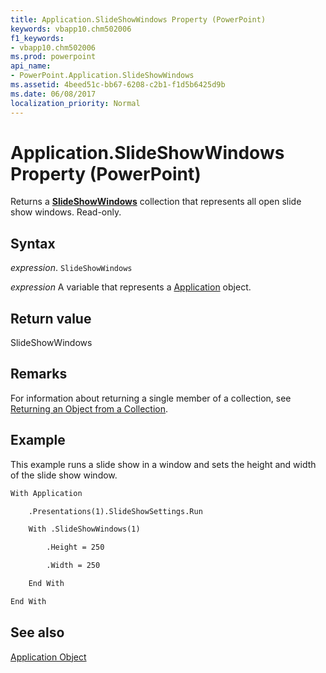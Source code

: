 ```yaml
---
title: Application.SlideShowWindows Property (PowerPoint)
keywords: vbapp10.chm502006
f1_keywords:
- vbapp10.chm502006
ms.prod: powerpoint
api_name:
- PowerPoint.Application.SlideShowWindows
ms.assetid: 4beed51c-bb67-6208-c2b1-f1d5b6425d9b
ms.date: 06/08/2017
localization_priority: Normal
---
```



# Application.SlideShowWindows Property (PowerPoint)

Returns a  **[SlideShowWindows](PowerPoint.SlideShowWindows.md)** collection that represents all open slide show windows. Read-only.


## Syntax

 _expression_. `SlideShowWindows`

_expression_ A variable that represents a [Application](./PowerPoint.Application.md) object.


## Return value

SlideShowWindows


## Remarks

For information about returning a single member of a collection, see [Returning an Object from a Collection](../powerpoint/How-to/return-objects-from-collections.md).


## Example

This example runs a slide show in a window and sets the height and width of the slide show window.


```vb
With Application

    .Presentations(1).SlideShowSettings.Run

    With .SlideShowWindows(1)

        .Height = 250

        .Width = 250

    End With

End With
```


## See also


[Application Object](PowerPoint.Application.md)

